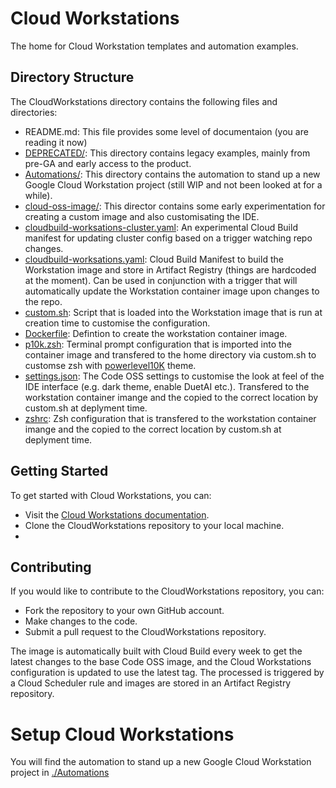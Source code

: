 # Cloud Workstations

The home for Cloud Workstation templates and automation examples. 


## Directory Structure
The CloudWorkstations directory contains the following files and directories:

* README.md: This file provides some level of documentaion (you are reading it now)
* [DEPRECATED/](./DEPRECATED/): This directory contains legacy examples, mainly from pre-GA and early access to the product.
* [Automations/](./Automation/): This directory contains the automation to stand up a new Google Cloud Workstation project (still WIP and not been looked at for a while).
* [cloud-oss-image/](./cloud-oss-image/): This director contains some early experimentation for creating a custom image and also customisating the IDE.
* [cloudbuild-worksations-cluster.yaml](./cloudbuild-workstation-cluster.yaml): An experimental Cloud Build manifest for updating cluster config based on a trigger watching repo changes.
* [cloudbuild-worksations.yaml](./cloudbuild-workstations.yaml): Cloud Build Manifest to build the Workstation image and store in Artifact Registry (things are hardcoded at the moment). Can be used in conjunction with a trigger that will automatically update the Workstation container image upon changes to the repo.
* [custom.sh](./custom.sh): Script that is loaded into the Workstation image that is run at creation time to customise the configuration.
* [Dockerfile](./Dockerfile): Defintion to create the workstation container image.
* [p10k.zsh](./p10k.zsh): Terminal prompt configuration that is imported into the container image and transfered to the home directory via custom.sh to customse zsh with [powerlevel10K](https://github.com/romkatv/powerlevel10k) theme.
* [settings.json](./settings.json): The Code OSS settings to customise the look at feel of the IDE interface (e.g. dark theme, enable DuetAI etc.). Transfered to the workstation container imange and the copied to the correct location by custom.sh at deplyment time.
* [zshrc](./zshrc): Zsh configuration that is transfered to the workstation container imange and the copied to the correct location by custom.sh at deplyment time.


## Getting Started
To get started with Cloud Workstations, you can:

* Visit the [Cloud Workstations documentation](https://cloud.google.com/workstations/docs/).
* Clone the CloudWorkstations repository to your local machine.
* <insert instructions here>

## Contributing
If you would like to contribute to the CloudWorkstations repository, you can:

* Fork the repository to your own GitHub account.
* Make changes to the code.
* Submit a pull request to the CloudWorkstations repository.







The image is automatically built with Cloud Build every week to get the latest changes to the base Code OSS image, and the Cloud Workstations configuration is updated to use the latest tag. The processed is triggered by a Cloud Scheduler rule and images are stored in an Artifact Registry repository.

# Setup Cloud Workstations
You will find the automation to stand up a new Google Cloud Workstation project in [./Automations](./Automation/tf/)